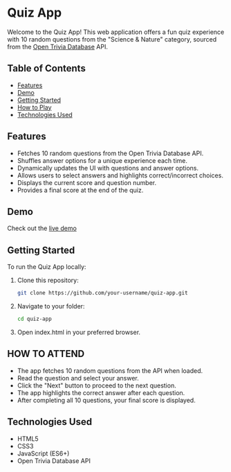 # Quiz App

Welcome to the Quiz App! This web application offers a fun quiz experience with 10 random questions from the "Science & Nature" category, sourced from the [Open Trivia Database](https://opentdb.com/) API.

## Table of Contents

- [Features](#features)
- [Demo](#demo)
- [Getting Started](#getting-started)
- [How to Play](#how-to-attend)
- [Technologies Used](#technologies-used)

## Features

- Fetches 10 random questions from the Open Trivia Database API.
- Shuffles answer options for a unique experience each time.
- Dynamically updates the UI with questions and answer options.
- Allows users to select answers and highlights correct/incorrect choices.
- Displays the current score and question number.
- Provides a final score at the end of the quiz.

## Demo

Check out the [live demo](quiz.ritik.surge.sh) 

## Getting Started

To run the Quiz App locally:

1. Clone this repository:
   ```bash
   git clone https://github.com/your-username/quiz-app.git

2. Navigate to your folder:
   ```bash
   cd quiz-app
3. Open index.html in your preferred browser.

## HOW TO ATTEND

- The app fetches 10 random questions from the API when loaded.
- Read the question and select your answer.
- Click the "Next" button to proceed to the next question.
- The app highlights the correct answer after each question.
- After completing all 10 questions, your final score is displayed.

## Technologies Used

- HTML5
- CSS3
- JavaScript (ES6+)
- Open Trivia Database API



